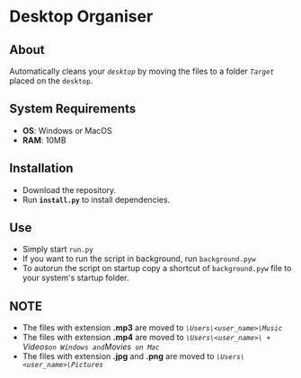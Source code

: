 # Desktop Organiser


## About
Automatically cleans your *`desktop`* by moving the files to a folder *`Target`* placed on the `desktop`.


## System Requirements
* **OS**: Windows or MacOS
* **RAM**: 10MB


## Installation
* Download the repository.
* Run **`install.py`** to install dependencies.


## Use
* Simply start `run.py`
* If you want to run the script in background, run `background.pyw`
* To autorun the script on startup copy a shortcut of `background.pyw` file to your system's startup folder.


## NOTE
* The files with extension **.mp3** are moved to *`\Users\<user_name>\Music`*
* The files with extension **.mp4** are moved to *`\Users\<user_name>\ + `Videos` on Windows and `Movies` on Mac`*
* The files with extension **.jpg** and **.png** are moved to *`\Users\<user_name>\Pictures`*
